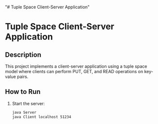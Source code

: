 "# Tuple Space Client-Server Application" 
# Tuple Space Client-Server Application

## Description
This project implements a client-server application using a tuple space model where clients can perform PUT, GET, and READ operations on key-value pairs.

## How to Run
1. Start the server:
   ```bash
   java Server
   java Client localhost 51234
